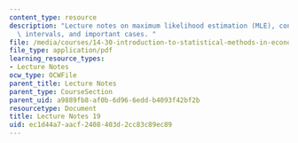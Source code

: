 ```yaml
---
content_type: resource
description: "Lecture notes on maximum likelihood estimation (MLE), con\uFB01dence\
  \ intervals, and important cases. "
file: /media/courses/14-30-introduction-to-statistical-methods-in-economics-spring-2009/ec1d44a7aacf2408403d2cc83c89ec89_MIT14_30s09_lec19.pdf
file_type: application/pdf
learning_resource_types:
- Lecture Notes
ocw_type: OCWFile
parent_title: Lecture Notes
parent_type: CourseSection
parent_uid: a9889fb8-af0b-6d96-6edd-b4093f42bf2b
resourcetype: Document
title: Lecture Notes 19
uid: ec1d44a7-aacf-2408-403d-2cc83c89ec89
---
```


